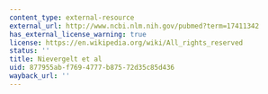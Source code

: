 ```yaml
---
content_type: external-resource
external_url: http://www.ncbi.nlm.nih.gov/pubmed?term=17411342
has_external_license_warning: true
license: https://en.wikipedia.org/wiki/All_rights_reserved
status: ''
title: Nievergelt et al
uid: 877955ab-f769-4777-b875-72d35c85d436
wayback_url: ''
---
```

